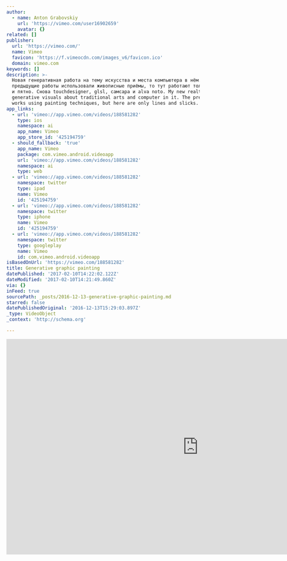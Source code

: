 ```yaml
---
author:
  - name: Anton Grabovskiy
    url: 'https://vimeo.com/user16902659'
    avatar: {}
related: []
publisher:
  url: 'https://vimeo.com/'
  name: Vimeo
  favicon: 'https://f.vimeocdn.com/images_v6/favicon.ico'
  domain: vimeo.com
keywords: []
description: >-
  Новая генеративная работа на тему искусства и места компьютера в нём. Если
  предыдущие работы использовали живописные приёмы, то тут работают только линия
  и пятно. Снова touchdesigner, glsl, самсара и alva noto. My new realtime
  generative visuals about traditional arts and computer in it. The previous
  works using painting techniques, but here are only lines and slicks.
app_links:
  - url: 'vimeo://app.vimeo.com/videos/188581282'
    type: ios
    namespace: ai
    app_name: Vimeo
    app_store_id: '425194759'
  - should_fallback: 'true'
    app_name: Vimeo
    package: com.vimeo.android.videoapp
    url: 'vimeo://app.vimeo.com/videos/188581282'
    namespace: ai
    type: web
  - url: 'vimeo://app.vimeo.com/videos/188581282'
    namespace: twitter
    type: ipad
    name: Vimeo
    id: '425194759'
  - url: 'vimeo://app.vimeo.com/videos/188581282'
    namespace: twitter
    type: iphone
    name: Vimeo
    id: '425194759'
  - url: 'vimeo://app.vimeo.com/videos/188581282'
    namespace: twitter
    type: googleplay
    name: Vimeo
    id: com.vimeo.android.videoapp
isBasedOnUrl: 'https://vimeo.com/188581282'
title: Generative graphic painting
datePublished: '2017-02-10T14:22:02.122Z'
dateModified: '2017-02-10T14:21:49.860Z'
via: {}
inFeed: true
sourcePath: _posts/2016-12-13-generative-graphic-painting.md
starred: false
datePublishedOriginal: '2016-12-13T15:29:03.897Z'
_type: VideoObject
_context: 'http://schema.org'

---
```

<iframe src="https://cdn.embedly.com/widgets/media.html?src=https%3A%2F%2Fplayer.vimeo.com%2Fvideo%2F188581282&amp;url=https%3A%2F%2Fvimeo.com%2F188581282&amp;image=https%3A%2F%2Fi.vimeocdn.com%2Fvideo%2F598632238_1280.jpg&amp;key=b7d04c9b404c499eba89ee7072e1c4f7&amp;type=text%2Fhtml&amp;schema=vimeo" width="1000" height="563" scrolling="no" frameborder="0" allowfullscreen="" style=""></iframe>